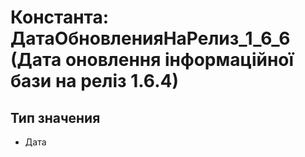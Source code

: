 ﻿# Константа: ДатаОбновленияНаРелиз_1_6_6 (Дата оновлення інформаційної бази на реліз 1.6.4)

## Тип значения

- Дата

